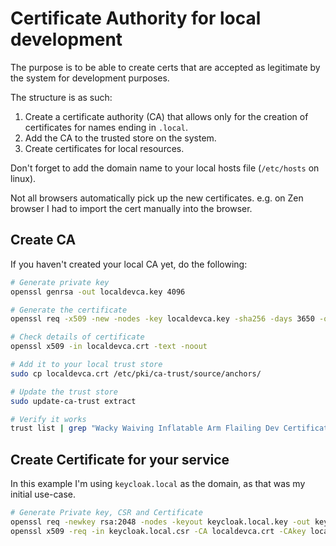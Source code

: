 # Certificate Authority for local development

The purpose is to be able to create certs that are accepted as legitimate by the system for development purposes.

The structure is as such:

1. Create a certificate authority (CA) that allows only for the creation of certificates for names ending in `.local`.
2. Add the CA to the trusted store on the system.
3. Create certificates for local resources.

Don't forget to add the domain name to your local hosts file (`/etc/hosts` on linux).

Not all browsers automatically pick up the new certificates. e.g. on Zen browser I had to import the cert manually into the browser.

## Create CA

If you haven't created your local CA yet, do the following:

```bash
# Generate private key
openssl genrsa -out localdevca.key 4096

# Generate the certificate
openssl req -x509 -new -nodes -key localdevca.key -sha256 -days 3650 -out localdevca.crt -config ca_config.cnf

# Check details of certificate
openssl x509 -in localdevca.crt -text -noout

# Add it to your local trust store
sudo cp localdevca.crt /etc/pki/ca-trust/source/anchors/

# Update the trust store
sudo update-ca-trust extract

# Verify it works
trust list | grep "Wacky Waiving Inflatable Arm Flailing Dev Certificate Authority"
```

## Create Certificate for your service

In this example I'm using `keycloak.local` as the domain, as that was my initial use-case.

```bash
# Generate Private key, CSR and Certificate
openssl req -newkey rsa:2048 -nodes -keyout keycloak.local.key -out keycloak.local.csr -config cert_config.cnf
openssl x509 -req -in keycloak.local.csr -CA localdevca.crt -CAkey localdevca.key -CAcreateserial -out keycloak.local.crt -days 365 -sha256 -extfile cert_config.cnf -extensions v3_req
```

